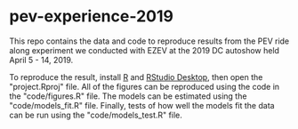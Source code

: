 # pev-experience-2019

This repo contains the data and code to reproduce results from the PEV ride along experiment we conducted with EZEV at the 2019 DC autoshow held April 5 - 14, 2019.

To reproduce the result, install [R](https://cloud.r-project.org/) and [RStudio Desktop](https://rstudio.com/products/rstudio/), then open the "project.Rproj" file. All of the figures can be reproduced using the code in the "code/figures.R" file. The models can be estimated using the "code/models_fit.R" file. Finally, tests of how well the models fit the data can be run using the "code/models_test.R" file.